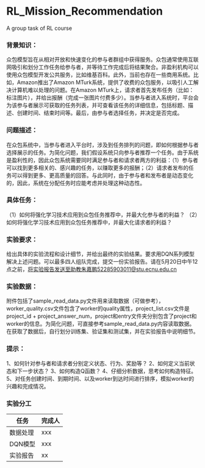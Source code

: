 # RL_Mission_Recommendation
 A group task of RL course

### 背景知识：
众包模型旨在从相对开放和快速变化的参与者群组中获得服务。众包通常使用互联网吸引和划分工作任务给参与者，并等待工作完成后将结果聚合。非盈利机构可以使用众包模型开发公共服务，比如维基百科。此外，当前也存在一些商用系统。比如，Amazon推出了Amazon MTurk系统，提供了收费的众包服务，以吸引人工解决计算机难以处理的问题。在Amazon MTurk上，请求者首先发布任务（比如：标注图片），并给出报酬（完成一张图片付费多少）。当参与者进入系统时，平台会为该参与者展示可获取的任务列表，并可查看该任务的详细信息，包括标题、描述、创建时间、结束时间等。最后，由参与者选择任务，并决定是否完成。

### 问题描述：
在众包系统中，当参与者进入平台时，涉及到任务排列的问题，即如何根据参与者选择展示的任务。为简化问题，我们假设系统只向参与者推荐一个任务。由于系统是盈利性的，因此众包系统需要同时满足参与者和请求者两方的利益：（1）参与者可以找到更多相关的、感兴趣的任务，以赚取更多的报酬；（2）请求者发布的任务可以得到更多、更高质量的回答。与此同时，由于参与者和发布者是动态变化的，因此，系统在分配任务时应能考虑并处理这种动态性。

### 具体任务：
（1）如何将强化学习技术应用到众包任务推荐中，并最大化参与者的利益？
（2）如何将强化学习技术应用到众包任务推荐中，并最大化请求者的利益？

### 实验要求：
给出具体的实验流程和设计细节，并给出最终的实验结果。要求用DQN系列模型解决上述问题。可以最多四人组队完成，提交一份实验报告。请在5月20日中午12点之前，将实验报告发送至助教朱嘉鹏52285903011@stu.ecnu.edu.cn

### 实验数据：
附件包括了sample_read_data.py文件用来读取数据（可做参考），worker_quality.csv文件包含了worker的quality属性，project_list.csv文件是project_id + project_answer_num，project和entry文件夹分别包含了project和worker的信息。为简化问题，可直接参考sample_read_data.py内容读取数据。在获取了数据后，自行划分训练集、验证集和测试集，并在实验报告中说明细节。

### 提示：
1、如何针对参与者和请求者分别定义状态、行为、奖励等？
2、如何定义当前状态和下一步状态？
3、如何构造Q函数？
4、仔细分析数据，思考如何构造特征。
5、对任务创建时间、到期时间、以及worker到达时间进行排序，模拟worker的兴趣和完成情况。

### 实验分工
| 任务 | 完成人 |
| ---- | ---- |
| 数据处理 | xxx |
| DQN模型 | xxx |
| 实验报告 | xx |
